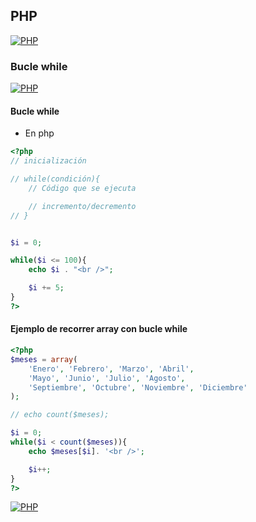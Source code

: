 ## PHP
[![PHP](https://img.shields.io/badge/PHP-787CB5?style=for-the-badge&logo=php&logoColor=white&labelColor=101010)](https://github.com/Alberto-mt/PHP/blob/main/PHP/Apuntes/index.md)

### Bucle while
[![PHP](https://img.shields.io/badge/Bucle_while-44c04c?style=for-the-badge&logo=php&logoColor=white&labelColor=101010)](https://github.com/Alberto-mt/PHP/blob/main/PHP/Apuntes/categories/Bucle_while.md)

#### Bucle while
- En php
```php
<?php
// inicialización

// while(condición){
	// Código que se ejecuta

 	// incremento/decremento
// }


$i = 0;

while($i <= 100){
	echo $i . "<br />";

	$i += 5;
}
?>
```

#### Ejemplo de recorrer array con bucle while
```php
<?php
$meses = array(
	'Enero', 'Febrero', 'Marzo', 'Abril',
	'Mayo', 'Junio', 'Julio', 'Agosto',
	'Septiembre', 'Octubre', 'Noviembre', 'Diciembre'
);

// echo count($meses);

$i = 0;
while($i < count($meses)){
	echo $meses[$i]. '<br />';

	$i++;
}
?>
```

[![PHP](https://img.shields.io/badge/Bucle_while-44c04c?style=for-the-badge&label=&#9650;&logoColor=white&labelColor=101010)](https://github.com/Alberto-mt/PHP/blob/main/PHP/Apuntes/categories/Bucle_while.md)
